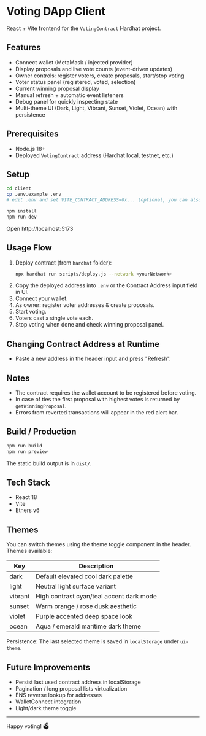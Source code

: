 # Voting DApp Client

React + Vite frontend for the `VotingContract` Hardhat project.

## Features
- Connect wallet (MetaMask / injected provider)
- Display proposals and live vote counts (event-driven updates)
- Owner controls: register voters, create proposals, start/stop voting
- Voter status panel (registered, voted, selection)
- Current winning proposal display
- Manual refresh + automatic event listeners
- Debug panel for quickly inspecting state
- Multi-theme UI (Dark, Light, Vibrant, Sunset, Violet, Ocean) with persistence

## Prerequisites
- Node.js 18+
- Deployed `VotingContract` address (Hardhat local, testnet, etc.)

## Setup
```bash
cd client
cp .env.example .env
# edit .env and set VITE_CONTRACT_ADDRESS=0x... (optional, you can also paste it in the UI)

npm install
npm run dev
```
Open http://localhost:5173

## Usage Flow
1. Deploy contract (from `hardhat` folder):
   ```bash
   npx hardhat run scripts/deploy.js --network <yourNetwork>
   ```
2. Copy the deployed address into `.env` or the Contract Address input field in UI.
3. Connect your wallet.
4. As owner: register voter addresses & create proposals.
5. Start voting.
6. Voters cast a single vote each.
7. Stop voting when done and check winning proposal panel.

## Changing Contract Address at Runtime
- Paste a new address in the header input and press "Refresh".

## Notes
- The contract requires the wallet account to be registered before voting.
- In case of ties the first proposal with highest votes is returned by `getWinningProposal`.
- Errors from reverted transactions will appear in the red alert bar.

## Build / Production
```bash
npm run build
npm run preview
```
The static build output is in `dist/`.

## Tech Stack
- React 18
- Vite
- Ethers v6

## Themes
You can switch themes using the theme toggle component in the header. Themes available:

| Key | Description |
|-----|-------------|
| dark | Default elevated cool dark palette |
| light | Neutral light surface variant |
| vibrant | High contrast cyan/teal accent dark mode |
| sunset | Warm orange / rose dusk aesthetic |
| violet | Purple accented deep space look |
| ocean | Aqua / emerald maritime dark theme |

Persistence: The last selected theme is saved in `localStorage` under `ui-theme`.


## Future Improvements
- Persist last used contract address in localStorage
- Pagination / long proposal lists virtualization
- ENS reverse lookup for addresses
- WalletConnect integration
- Light/dark theme toggle

---
Happy voting! 🗳️
